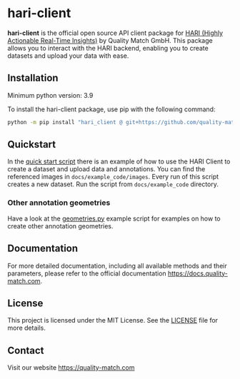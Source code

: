 # hari-client

**hari-client** is the official open source API client package for [HARI (Highly Actionable Real-Time Insights)](https://www.quality-match.com/product) by Quality Match GmbH. This package allows you to interact with the HARI backend, enabling you to create datasets and upload your data with ease.

## Installation

Minimum python version: 3.9

To install the hari-client package, use pip with the following command:

```bash
python -m pip install "hari_client @ git+https://github.com/quality-match/hari-client@v0.1.0"
```

## Quickstart

In the [quick start script](docs/example_code/quickstart.py) there is an example of how to use the HARI Client to create a dataset and upload data and annotations.
You can find the referenced images in `docs/example_code/images`.
Every run of this script creates a new dataset.
Run the script from `docs/example_code` directory.

### Other annotation geometries

Have a look at the [geometries.py](docs/example_code/geometries.py) example script for examples on how to create other annotation geometries.

## Documentation

For more detailed documentation, including all available methods and their parameters, please refer to the official documentation https://docs.quality-match.com.

## License

This project is licensed under the MIT License. See the [LICENSE](LICENSE) file for more details.

## Contact

Visit our website https://quality-match.com
